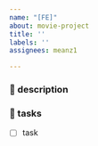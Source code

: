 ```yaml
---
name: "[FE]"
about: movie-project
title: ''
labels: ''
assignees: meanz1

---
```


### 🌟 description

### 🌳 tasks
- [ ] task
